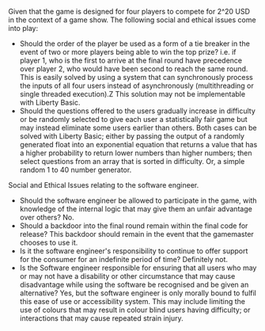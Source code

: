 Given that the game is designed for four players to compete for 2^20 USD in the context of a game show. The following social and ethical issues come into play:
* Should the order of the player be used as a form of a tie breaker in the event of two or more players being able to win the top prize? i.e. if player 1, who is the first to arrive at the final round have precedence over player 2, who would have been second to reach the same round. This is easily solved by using a system that can synchronously process the inputs of all four users instead of asynchronously (multithreading or single threaded execution).Z This solution may not be implementable with Liberty Basic.
* Should the questions offered to the users gradually increase in difficulty or be randomly selected to give each user a statistically fair game but may instead eliminate some users earlier than others. Both cases can be solved with Liberty Basic; either by passing the output of a randomly generated float into an exponential equation that returns a value that has a higher probability to return lower numbers than higher numbers; then select questions from an array that is sorted in difficulty. Or, a simple random 1 to 40 number generator.

Social and Ethical Issues relating to the software engineer.
* Should the software engineer be allowed to participate in the game, with knowledge of the internal logic that may give them an unfair advantage over others? No.
* Should a backdoor into the final round remain within the final code for release? This backdoor should remain in the event that the gamemaster chooses to use it.
* Is it the software engineer's responsibility to continue to offer support for the consumer for an indefinite period of time? Definitely not.
* Is the Software engineer responsible for ensuring that all users who may or may not have a disability or other circumstance that may cause disadvantage while using the software be recognised and be given an alternative? Yes, but the software engineer is only morally bound to fulfil this ease of use or accessibility system. This may include limiting the use of colours that may result in colour blind users having difficulty; or interactions that may cause repeated strain injury.
